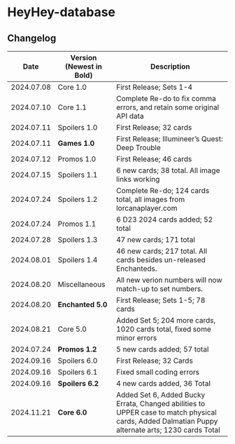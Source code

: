 # HeyHey-database

## Changelog

| Date       | Version (Newest in Bold) | Description                                                            |
|------------|--------------------------|------------------------------------------------------------------------|
| 2024.07.08 | Core 1.0                 | First Release; Sets 1-4                                                |
| 2024.07.10 | Core 1.1                 | Complete Re-do to fix comma errors, and retain some original API data  |
| 2024.07.11 | Spoilers 1.0             | First Release; 32 cards                                                |
| 2024.07.11 | **Games 1.0**            | First Release; Illumineer’s Quest: Deep Trouble                        |
| 2024.07.12 | Promos 1.0               | First Release; 46 cards                                                |
| 2024.07.15 | Spoilers 1.1             | 6 new cards; 38 total. All image links working                         |
| 2024.07.24 | Spoilers 1.2             | Complete Re-do; 124 cards total, all images from lorcanaplayer.com     |
| 2024.07.24 | Promos 1.1               | 6 D23 2024 cards added; 52 total                                       |
| 2024.07.28 | Spoilers 1.3             | 47 new cards; 171 total                                                |
| 2024.08.01 | Spoilers 1.4             | 46 new cards; 217 total. All cards besides un-released Enchanteds.     |
| 2024.08.20 | Miscellaneous            | All new verion numbers will now match-up to set numbers.               |
| 2024.08.20 | **Enchanted 5.0**        | First Release; Sets 1-5; 78 cards                                      |
| 2024.08.21 | Core 5.0                 | Added Set 5; 204 more cards, 1020 cards total, fixed some minor errors |
| 2024.07.24 | **Promos 1.2**           | 5 new cards added; 57 total                                            |
| 2024.09.16 | Spoilers 6.0             | First Release; 32 Cards                                                |
| 2024.09.16 | Spoilers 6.1             | Fixed small coding errors                                              |
| 2024.09.16 | **Spoilers 6.2**         | 4 new cards added, 36 Total                                            |
| 2024.11.21 | **Core 6.0**             | Added Set 6, Added Bucky Errata, Changed abilities to UPPER case to match physical cards, Added Dalmatian Puppy alternate arts; 1230 cards Total |
